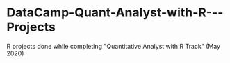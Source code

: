 # DataCamp-Quant-Analyst-with-R---Projects
R projects done while completing "Quantitative Analyst with R Track" (May 2020)
